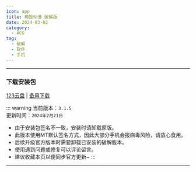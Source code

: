 ```yaml
---
icon: app
title: 稀饭动漫 破解版
date: 2024-03-02
category:
  - ACG
tag:
  - 破解
  - 软件
  - 手机
---
```


<!-- more -->

<!-- @include: ./crack.md{18-23} -->

---

### 下载安装包
[123云盘](https://www.123pan.com/s/4vaiVv-WjxzH.html) | [备用下载](/apk/稀饭动漫.apk)

::: warning 
当前版本：`3.1.5`  
更新时间：`2024年2月21日`
- 由于安装包签名不一致，安装时请卸载原版。  
- 此版本使用MT默认签名方式，因此大部分手机会报病毒风险，请放心食用。
- 后续升级官方版本时需要卸载已安装的破解版本。
- 使用遇到问题或修复可以评论留言。
- 建议收藏本页以便同步官方更新~
:::

---

<!-- @include: ./crack.md{25-} -->